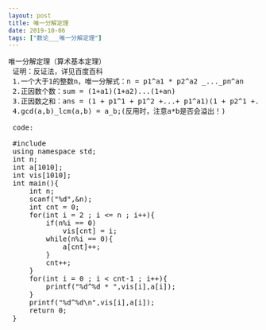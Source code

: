 ```yaml
---
layout: post
title: 唯一分解定理
date: 2019-10-06
tags: ["数论___唯一分解定理"]
---
```


<!-- wp:preformatted -->
<pre class="wp-block-preformatted">唯一分解定理（算术基本定理）
 证明：反证法，详见百度百科
 1.一个大于1的整数n，唯一分解式：n = p1^a1 * p2^a2 _..._pn^an
 2.正因数个数：sum = (1+a1)(1+a2)...(1+an)
 3.正因数之和：ans = (1 + p1^1 + p1^2 +...+ p1^a1)(1 + p2^1 +...+p2^a2)...(1 + pn^1 +...+ pn^an)
 4.gcd(a,b)_lcm(a,b) = a_b;(反用时，注意a*b是否会溢出！)

 code:

 #include <bits/stdc++.h> 
 using namespace std;
 int n;
 int a[1010];
 int vis[1010];
 int main(){
     int n;
     scanf("%d",&n);
     int cnt = 0;
     for(int i = 2 ; i <= n ; i++){
         if(n%i == 0)
             vis[cnt] = i;
         while(n%i == 0){
             a[cnt]++;
         }
         cnt++;
     }
     for(int i = 0 ; i < cnt-1 ; i++){
         printf("%d^%d * ",vis[i],a[i]);
     }
     printf("%d^%d\n",vis[i],a[i]);
     return 0;
 }</pre>
<!-- /wp:preformatted -->